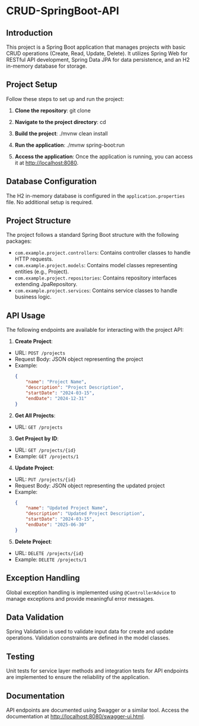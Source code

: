 # CRUD-SpringBoot-API

## Introduction
This project is a Spring Boot application that manages projects with basic CRUD operations (Create, Read, Update, Delete). It utilizes Spring Web for RESTful API development, Spring Data JPA for data persistence, and an H2 in-memory database for storage.

## Project Setup
Follow these steps to set up and run the project:

1. **Clone the repository**:
git clone <repository-url>

2. **Navigate to the project directory**:
cd <project-directory>

3. **Build the project**:
./mvnw clean install

4. **Run the application**:
./mvnw spring-boot:run


5. **Access the application**:
Once the application is running, you can access it at [http://localhost:8080](http://localhost:8080).

## Database Configuration
The H2 in-memory database is configured in the `application.properties` file. No additional setup is required.

## Project Structure
The project follows a standard Spring Boot structure with the following packages:

- `com.example.project.controllers`: Contains controller classes to handle HTTP requests.
- `com.example.project.models`: Contains model classes representing entities (e.g., Project).
- `com.example.project.repositories`: Contains repository interfaces extending JpaRepository.
- `com.example.project.services`: Contains service classes to handle business logic.

## API Usage
The following endpoints are available for interacting with the project API:

1. **Create Project**: 
- URL: `POST /projects`
- Request Body: JSON object representing the project
- Example:
  ```json
  {
      "name": "Project Name",
      "description": "Project Description",
      "startDate": "2024-03-15",
      "endDate": "2024-12-31"
  }
  ```

2. **Get All Projects**: 
- URL: `GET /projects`

3. **Get Project by ID**: 
- URL: `GET /projects/{id}`
- Example: `GET /projects/1`

4. **Update Project**: 
- URL: `PUT /projects/{id}`
- Request Body: JSON object representing the updated project
- Example:
  ```json
  {
      "name": "Updated Project Name",
      "description": "Updated Project Description",
      "startDate": "2024-03-15",
      "endDate": "2025-06-30"
  }
  ```

5. **Delete Project**: 
- URL: `DELETE /projects/{id}`
- Example: `DELETE /projects/1`

## Exception Handling
Global exception handling is implemented using `@ControllerAdvice` to manage exceptions and provide meaningful error messages.

## Data Validation
Spring Validation is used to validate input data for create and update operations. Validation constraints are defined in the model classes.

## Testing
Unit tests for service layer methods and integration tests for API endpoints are implemented to ensure the reliability of the application.

## Documentation
API endpoints are documented using Swagger or a similar tool. Access the documentation at [http://localhost:8080/swagger-ui.html](http://localhost:8080/swagger-ui.html).




